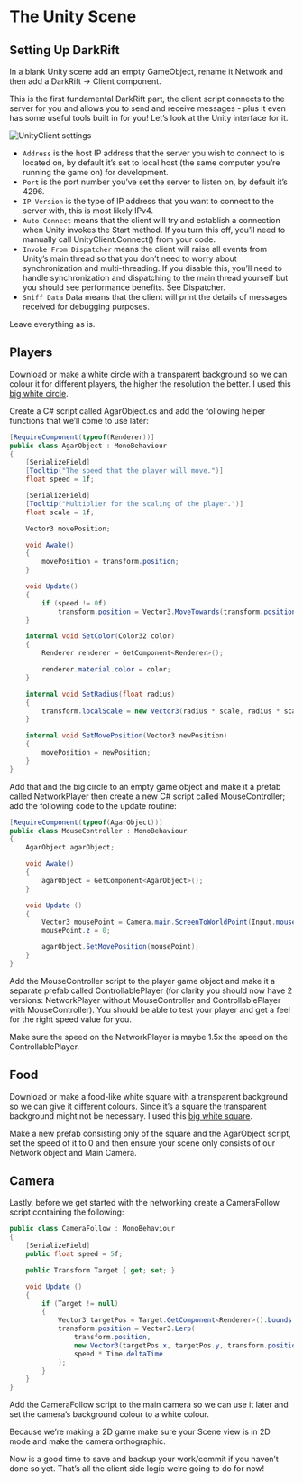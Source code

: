 # The Unity Scene
## Setting Up DarkRift
In a blank Unity scene add an empty GameObject, rename it Network and then add a DarkRift -> Client component.

This is the first fundamental DarkRift part, the client script connects to the server for you and allows you to send and receive messages - plus it even has some useful tools built in for you! Let’s look at the Unity interface for it.

![UnityClient settings](~/images/getting_started/unity_client.png "The settings for the UnityClient")

- `Address` is the host IP address that the server you wish to connect to is located on, by default it’s set to local host (the same computer you’re running the game on) for development.
- `Port` is the port number you’ve set the server to listen on, by default it’s 4296.
- `IP Version` is the type of IP address that you want to connect to the server with, this is most likely IPv4.
- `Auto Connect` means that the client will try and establish a connection when Unity invokes the Start method. If you turn this off, you’ll need to manually call UnityClient.Connect() from your code.
- `Invoke From Dispatcher` means the client will raise all events from Unity’s main thread so that you don’t need to worry about synchronization and multi-threading. If you disable this, you’ll need to handle synchronization and dispatching to the main thread yourself but you should see performance benefits. See Dispatcher.
- `Sniff Data` Data means that the client will print the details of messages received for debugging purposes.

Leave everything as is.

## Players
Download or make a white circle with a transparent background so we can colour it for different players, the higher the resolution the better. I used this [big white circle](https://goo.gl/images/hK8leu).

Create a C# script called AgarObject.cs and add the following helper functions that we’ll come to use later:
```csharp
[RequireComponent(typeof(Renderer))]
public class AgarObject : MonoBehaviour
{
    [SerializeField]
    [Tooltip("The speed that the player will move.")]
    float speed = 1f;

    [SerializeField]
    [Tooltip("Multiplier for the scaling of the player.")]
    float scale = 1f;

    Vector3 movePosition;

    void Awake()
    {
        movePosition = transform.position;
    }

    void Update()
    {
        if (speed != 0f)
            transform.position = Vector3.MoveTowards(transform.position, movePosition, speed * Time.deltaTime);
    }

    internal void SetColor(Color32 color)
    {
        Renderer renderer = GetComponent<Renderer>();

        renderer.material.color = color;
    }

    internal void SetRadius(float radius)
    {
        transform.localScale = new Vector3(radius * scale, radius * scale, 1);
    }

    internal void SetMovePosition(Vector3 newPosition)
    {
        movePosition = newPosition;
    }
}
```
Add that and the big circle to an empty game object and make it a prefab called NetworkPlayer then create a new C# script called MouseController; add the following code to the update routine:
```csharp
[RequireComponent(typeof(AgarObject))]
public class MouseController : MonoBehaviour
{
    AgarObject agarObject;

    void Awake()
    {
        agarObject = GetComponent<AgarObject>();
    }

    void Update ()
    {
        Vector3 mousePoint = Camera.main.ScreenToWorldPoint(Input.mousePosition);
        mousePoint.z = 0;

        agarObject.SetMovePosition(mousePoint);
	}
}
```
Add the MouseController script to the player game object and make it a separate prefab called ControllablePlayer (for clarity you should now have 2 versions: NetworkPlayer without MouseController and ControllablePlayer with MouseController). You should be able to test your player and get a feel for the right speed value for you.

Make sure the speed on the NetworkPlayer is maybe 1.5x the speed on the ControllablePlayer.

## Food
Download or make a food-like white square with a transparent background so we can give it different colours. Since it’s a square the transparent background might not be necessary. I used this [big white square](https://goo.gl/images/lOA64v).
        
Make a new prefab consisting only of the square and the AgarObject script, set the speed of it to 0 and then ensure your scene only consists of our Network object and Main Camera.

## Camera
Lastly, before we get started with the networking create a CameraFollow script containing the following:
```csharp
public class CameraFollow : MonoBehaviour
{
    [SerializeField]
    public float speed = 5f;

    public Transform Target { get; set; }

    void Update ()
    {
        if (Target != null)
        {
            Vector3 targetPos = Target.GetComponent<Renderer>().bounds.center;
            transform.position = Vector3.Lerp(
                transform.position,
                new Vector3(targetPos.x, targetPos.y, transform.position.z),
                speed * Time.deltaTime
            );
        }
    }
}
```
Add the CameraFollow script to the main camera so we can use it later and set the camera’s background colour to a white colour.

Because we’re making a 2D game make sure your Scene view is in 2D mode and make the camera orthographic.

Now is a good time to save and backup your work/commit if you haven’t done so yet. That’s all the client side logic we’re going to do for now!
